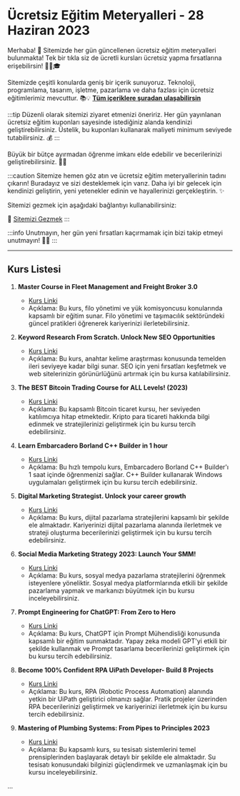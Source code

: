 # Ücretsiz Eğitim Meteryalleri - 28 Haziran 2023

Merhaba! 🌟 Sitemizde her gün güncellenen ücretsiz eğitim meteryalleri bulunmakta! Tek bir tıkla siz de ücretli kursları ücretsiz yapma fırsatlarına erişebilirsin! 👨‍💻🎓

Sitemizde çeşitli konularda geniş bir içerik sunuyoruz. Teknoloji, programlama, tasarım, işletme, pazarlama ve daha fazlası için ücretsiz eğitimlerimiz mevcuttur. 📚💡 **[Tüm içeriklere şuradan ulaşabilirsin](https://web3ogren.com/docs/category/bilgisayar-bilimleri)**

:::tip
Düzenli olarak sitemizi ziyaret etmenizi öneririz. Her gün yayınlanan ücretsiz eğitim kuponları sayesinde istediğiniz alanda kendinizi geliştirebilirsiniz. Üstelik, bu kuponları kullanarak maliyeti minimum seviyede tutabilirsiniz. 💰
:::

Büyük bir bütçe ayırmadan öğrenme imkanı elde edebilir ve becerilerinizi geliştirebilirsiniz. 🚀🌈

:::caution
Sitemize hemen göz atın ve ücretsiz eğitim meteryallerinin tadını çıkarın! Buradayız ve sizi desteklemek için varız. Daha iyi bir gelecek için kendinizi geliştirin, yeni yetenekler edinin ve hayallerinizi gerçekleştirin. ✨

Sitemizi gezmek için aşağıdaki bağlantıyı kullanabilirsiniz:

🔗 [Sitemizi Gezmek](https://web3ogren.com)
:::

:::info
Unutmayın, her gün yeni fırsatları kaçırmamak için bizi takip etmeyi unutmayın! 📅🔔
:::

--- 

## Kurs Listesi

1. **Master Course in Fleet Management and Freight Broker 3.0**
   - [Kurs Linki](https://www.udemy.com/course/fleet-management-freight-broker-freight-forwarder-fleet-manager/?couponCode=7595B1182D06E3772A74)
   - Açıklama: Bu kurs, filo yönetimi ve yük komisyoncusu konularında kapsamlı bir eğitim sunar. Filo yönetimi ve taşımacılık sektöründeki güncel pratikleri öğrenerek kariyerinizi ilerletebilirsiniz.

2. **Keyword Research From Scratch. Unlock New SEO Opportunities**
   - [Kurs Linki](https://www.udemy.com/course/keyword_research/?couponCode=KEY2706)
   - Açıklama: Bu kurs, anahtar kelime araştırması konusunda temelden ileri seviyeye kadar bilgi sunar. SEO için yeni fırsatları keşfetmek ve web sitelerinizin görünürlüğünü artırmak için bu kursa katılabilirsiniz.

3. **The BEST Bitcoin Trading Course for ALL Levels! (2023)**
   - [Kurs Linki](https://www.udemy.com/course/best-bitcoin-trading-course/?couponCode=154F31E941B7DDD0931B)
   - Açıklama: Bu kapsamlı Bitcoin ticaret kursu, her seviyeden katılımcıya hitap etmektedir. Kripto para ticareti hakkında bilgi edinmek ve stratejilerinizi geliştirmek için bu kursu tercih edebilirsiniz.

4. **Learn Embarcadero Borland C++ Builder in 1 hour**
   - [Kurs Linki](https://www.udemy.com/course/embarcadero-c-builder/?couponCode=JUNE24FREE)
   - Açıklama: Bu hızlı tempolu kurs, Embarcadero Borland C++ Builder'ı 1 saat içinde öğrenmenizi sağlar. C++ Builder kullanarak Windows uygulamaları geliştirmek için bu kursu tercih edebilirsiniz.



5. **Digital Marketing Strategist. Unlock your career growth**
   - [Kurs Linki](https://www.udemy.com/course/digital-marketing-strategy-from-scratch-course/?couponCode=DMSFREE2706)
   - Açıklama: Bu kurs, dijital pazarlama stratejilerini kapsamlı bir şekilde ele almaktadır. Kariyerinizi dijital pazarlama alanında ilerletmek ve strateji oluşturma becerilerinizi geliştirmek için bu kursu tercih edebilirsiniz.

6. **Social Media Marketing Strategy 2023: Launch Your SMM!**
   - [Kurs Linki](https://www.udemy.com/course/social-media-marketing-strategy-course/?couponCode=SMM2706)
   - Açıklama: Bu kurs, sosyal medya pazarlama stratejilerini öğrenmek isteyenlere yöneliktir. Sosyal medya platformlarında etkili bir şekilde pazarlama yapmak ve markanızı büyütmek için bu kursu inceleyebilirsiniz.

7. **Prompt Engineering for ChatGPT: From Zero to Hero**
   - [Kurs Linki](https://www.udemy.com/course/prompt-engineering/?couponCode=REALDISCOUNT)
   - Açıklama: Bu kurs, ChatGPT için Prompt Mühendisliği konusunda kapsamlı bir eğitim sunmaktadır. Yapay zeka modeli GPT'yi etkili bir şekilde kullanmak ve Prompt tasarlama becerilerinizi geliştirmek için bu kursu tercih edebilirsiniz.

8. **Become 100% Confident RPA UiPath Developer- Build 8 Projects**
   - [Kurs Linki](https://www.udemy.com/course/go-from-zero-to-hero-build-rpa-uipath-projects-from-scratch/?couponCode=2A30FA4B9C651DCBE4E5)
   - Açıklama: Bu kurs, RPA (Robotic Process Automation) alanında yetkin bir UiPath geliştirici olmanızı sağlar. Pratik projeler üzerinden RPA becerilerinizi geliştirmek ve kariyerinizi ilerletmek için bu kursu tercih edebilirsiniz.

9. **Mastering of Plumbing Systems: From Pipes to Principles 2023**
    - [Kurs Linki](https://www.udemy.com/course/mastering-of-plumbing-systems-from-pipes-to-principles2023/?couponCode=0782D7F57E42B8EFBA8C)
    - Açıklama: Bu kapsamlı kurs, su tesisatı sistemlerini temel prensiplerinden başlayarak detaylı bir şekilde ele almaktadır. Su tesisatı konusundaki bilginizi güçlendirmek ve uzmanlaşmak için bu kursu inceleyebilirsiniz.

...
